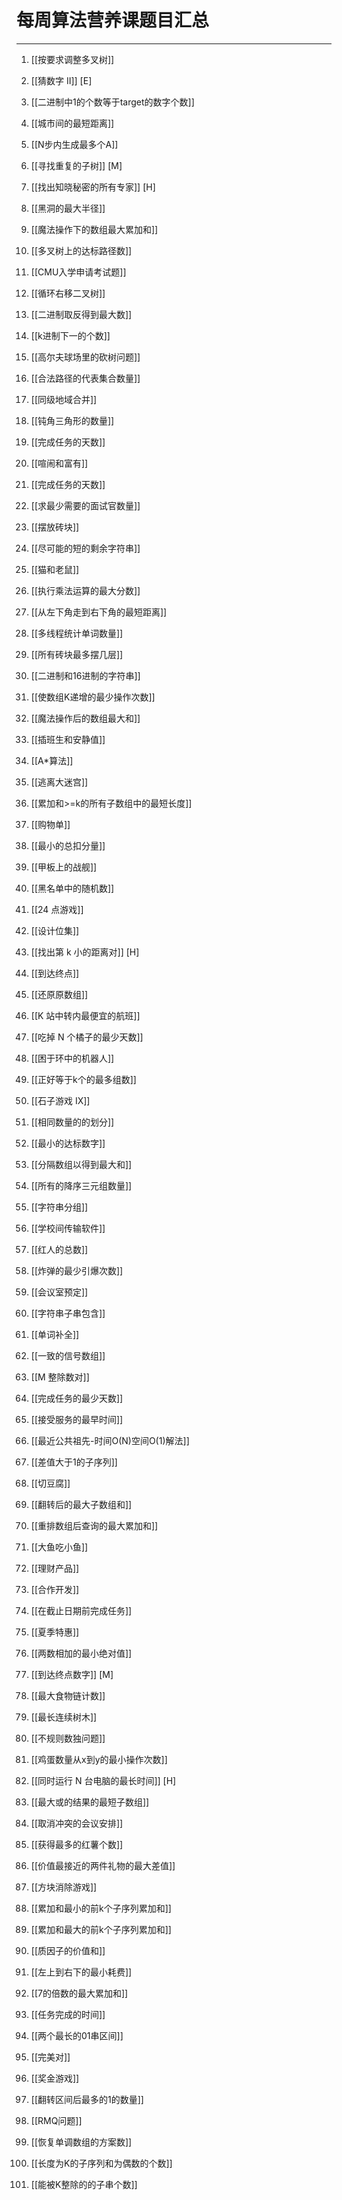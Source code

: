 # 每周算法营养课题目汇总

---

1. [[按要求调整多叉树]]  

345. [[猜数字 II]] [E]

1. [[二进制中1的个数等于target的数字个数]]

1. [[城市间的最短距离]]

1. [[N步内生成最多个A]]

652. [[寻找重复的子树]] [M]

2092. [[找出知晓秘密的所有专家]] [H]

1. [[黑洞的最大半径]]

1.  [[魔法操作下的数组最大累加和]]

1. [[多叉树上的达标路径数]]

1. [[CMU入学申请考试题]]

1. [[循环右移二叉树]]

1. [[二进制取反得到最大数]]

1. [[k进制下一的个数]]

1. [[高尔夫球场里的砍树问题]]

1. [[合法路径的代表集合数量]]

1. [[同级地域合并]]

1. [[钝角三角形的数量]]

1. [[完成任务的天数]]

851. [[喧闹和富有]]

1. [[完成任务的天数]]

1. [[求最少需要的面试官数量]]

1. [[摆放砖块]]

1. [[尽可能的短的剩余字符串]]

913. [[猫和老鼠]]

1770. [[执行乘法运算的最大分数]]

1. [[从左下角走到右下角的最短距离]]

1. [[多线程统计单词数量]]

1. [[所有砖块最多摆几层]]

1. [[二进制和16进制的字符串]]

2111. [[使数组K递增的最少操作次数]]

1. [[魔法操作后的数组最大和]]

1. [[插班生和安静值]]

1. [[A*算法]]

1036. [[逃离大迷宫]]

1. [[累加和>=k的所有子数组中的最短长度]]

1. [[购物单]]

1. [[最小的总扣分量]]

419. [[甲板上的战舰]]

710. [[黑名单中的随机数]]

679. [[24 点游戏]]

2166. [[设计位集]]

719. [[找出第 k 小的距离对]] [H]

780. [[到达终点]]

2122. [[还原原数组]]

787. [[K 站中转内最便宜的航班]]

1553. [[吃掉 N 个橘子的最少天数]]

1041. [[困于环中的机器人]]

1. [[正好等于k个的最多组数]]

2029. [[石子游戏 IX]]


1. [[相同数量的的划分]]

1. [[最小的达标数字]]

1043. [[分隔数组以得到最大和]]

1. [[所有的降序三元组数量]]

2157. [[字符串分组]]

1. [[学校间传输软件]]

1. [[红人的总数]]

1. [[炸弹的最少引爆次数]]

1. [[会议室预定]]

1. [[字符串子串包含]]

1. [[单词补全]]

1. [[一致的信号数组]]

1. [[M 整除数对]]

1. [[完成任务的最少天数]]

1. [[接受服务的最早时间]]

1. [[最近公共祖先-时间O(N)空间O(1)解法]]

1. [[差值大于1的子序列]]

1. [[切豆腐]]

1. [[翻转后的最大子数组和]]

1. [[重排数组后查询的最大累加和]]

1. [[大鱼吃小鱼]]

1. [[理财产品]]

1. [[合作开发]]

1.  [[在截止日期前完成任务]]

1.  [[夏季特惠]]

1. [[两数相加的最小绝对值]]

754.  [[到达终点数字]] [M]

1. [[最大食物链计数]]

1.  [[最长连续树木]]

1.  [[不规则数独问题]]

1. [[鸡蛋数量从x到y的最小操作次数]]

2141. [[同时运行 N 台电脑的最长时间]]  [H]

1. [[最大或的结果的最短子数组]]

1. [[取消冲突的会议安排]]

1. [[获得最多的红薯个数]]   

1. [[价值最接近的两件礼物的最大差值]]

1. [[方块消除游戏]]  

1. [[累加和最小的前k个子序列累加和]]  

1. [[累加和最大的前k个子序列累加和]]  

1. [[质因子的价值和]]  

1. [[左上到右下的最小耗费]]  

1. [[7的倍数的最大累加和]]  

1. [[任务完成的时间]]  

1. [[两个最长的01串区间]]  

1. [[完美对]]  

1. [[奖金游戏]] 

1. [[翻转区间后最多的1的数量]]  

1. [[RMQ问题]]

1. [[恢复单调数组的方案数]]

1. [[长度为K的子序列和为偶数的个数]]

1. [[能被K整除的的子串个数]]